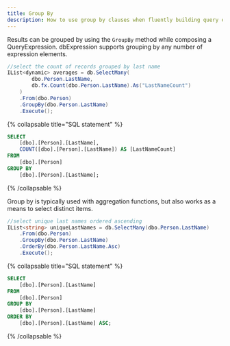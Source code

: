 ```yaml
---
title: Group By
description: How to use group by clauses when fluently building query expressions.
---
```


Results can be grouped by using the ```GroupBy``` method while composing a QueryExpression. dbExpression supports grouping by any number of expression elements.

```csharp
//select the count of records grouped by last name
IList<dynamic> averages = db.SelectMany(
        dbo.Person.LastName,
        db.fx.Count(dbo.Person.LastName).As("LastNameCount")
    )
    .From(dbo.Person)
    .GroupBy(dbo.Person.LastName)
    .Execute();
```

{% collapsable title="SQL statement" %}
```sql
SELECT
	[dbo].[Person].[LastName],
	COUNT([dbo].[Person].[LastName]) AS [LastNameCount]
FROM
	[dbo].[Person]
GROUP BY
	[dbo].[Person].[LastName];
```
{% /collapsable %}

Group by is typically used with aggregation functions, but also works as a means to select distinct items.

```csharp
//select unique last names ordered ascending
IList<string> uniqueLastNames = db.SelectMany(dbo.Person.LastName)
    .From(dbo.Person)
    .GroupBy(dbo.Person.LastName)
    .OrderBy(dbo.Person.LastName.Asc)
    .Execute();
```

{% collapsable title="SQL statement" %}
```sql
SELECT
    [dbo].[Person].[LastName]
FROM
    [dbo].[Person]
GROUP BY
    [dbo].[Person].[LastName]
ORDER BY
    [dbo].[Person].[LastName] ASC;
```
{% /collapsable %}